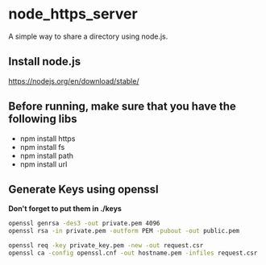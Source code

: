 # node_https_server
A simple way to share a directory using node.js. 

## Install node.js
https://nodejs.org/en/download/stable/

## Before running, make sure that you have the following libs 
+ npm install https
+ npm install fs
+ npm install path
+ npm install url

## Generate Keys using openssl
**Don't forget to put them in ./keys**

```bash
openssl genrsa -des3 -out private.pem 4096
openssl rsa -in private.pem -outform PEM -pubout -out public.pem

openssl req -key private_key.pem -new -out request.csr
openssl ca -config openssl.cnf -out hostname.pem -infiles request.csr
```



